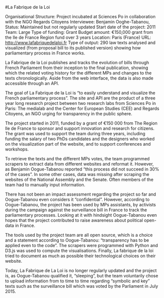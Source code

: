 #La Fabrique de la Loi

Organisational Structure: Project incubated at Sciences Po in collaboration
with the NGO Regards Citoyens
Interviewee: Benjamin Ooghe-Tabanou,
Status: Maintained but not regularly updated 
Start date of the project: 2011
Team: Large
Type of funding: Grant
Budget amount: €150,000 grant from the Ile de France Region fund over 3 years
Location: Paris (France)
URL: http://www.lafabriquedelaloi.fr
Type of output: 290 law texts analysed and visualized (from proposal bill to its published version) showing how parliamentary process in France works.


La Fabrique de la Loi publishes and tracks the evolution of bills through French Parliament from their inception to the final publication, showing which the related voting history for the different MPs and changes to the texts chronologically. Aside from the web interface, the data is also made accessible through an API. 

The goal of La Fabrique de la Loi is “to easily understand and visualize the French parliamentary process”. The site and API are the product of a three year long research project between two research labs from Sciences Po in Paris: The medialab and the Center for European Studies (CEE) and Regards Citoyens, an NGO urging for transparency in the public sphere. 

The project started in 2011, funded by a grant of €150 000 from The Region Ile de France to sponsor and support innovation and research for citizens. The grant was used to support the team during three years, including funding the salary of two PhDs candidates and the designers who worked on the visualization part of the website, and to support conferences and workshops.

To retrieve the texts and the different MPs votes, the team programmed scrapers to extract data from different websites and reformat it. However, as Benjamin Oogue-Tabanou reported “this process did not succeed in 30% of the cases”. In some other cases, data was missing after scraping the websites of the National Assembly and the Senate. Often members of the team had to manually input information.
 
There has not been an impact assessment regarding the project so far and Oogue-Tabanou even considers it “confidential”. However, according to Oogue-Tabanou, the project has been used by MPs assistants, by activists during the campaign against the surveillance bill in France to track the parliamentary processes. Looking at it with hindsight Oogue-Tabanou even hopes that the project contributed to raise awareness about political open-data in France.
 
The tools used by the project team are all open source, which is a choice and a statement according to Oogue-Tabanou: “transparency has to be applied even to the code”. The scrapers were programmed with Python and D3.js was used to compute the visualisations. Finally, La fabrique de la loi tried to document as much as possible their technological choices on their website. 

Today, La Fabrique de La Loi is no longer regularly updated and the project is, as Oogue-Tabanou qualified it, “sleeping”, but the team voluntarily chose to upload information from to time to time regarding “symbolic and key” texts such as the surveillance bill which was voted by the Parliament in July 2015.
